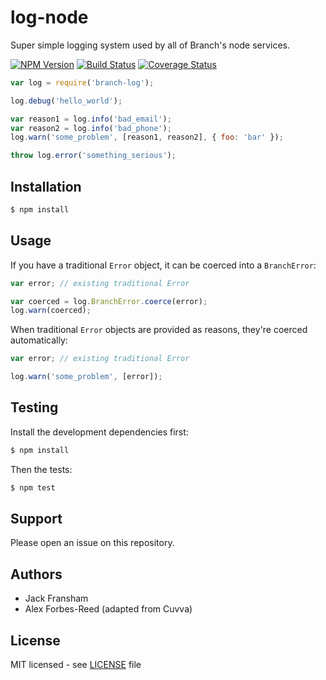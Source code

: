 # log-node

Super simple logging system used by all of Branch's node services.

[![NPM Version](https://img.shields.io/npm/v/branch-log.svg?style=flat)](//www.npmjs.org/package/branch-log)
[![Build Status](https://img.shields.io/travis/branch-app/log-node.svg?style=flat)](//travis-ci.org/branch-app/log-node)
[![Coverage Status](https://img.shields.io/coveralls/branch-app/log-node.svg?style=flat)](//coveralls.io/r/branch-app/log-node)

```js
var log = require('branch-log');

log.debug('hello_world');

var reason1 = log.info('bad_email');
var reason2 = log.info('bad_phone');
log.warn('some_problem', [reason1, reason2], { foo: 'bar' });

throw log.error('something_serious');
```

## Installation

```bash
$ npm install
```

## Usage

If you have a traditional `Error` object, it can be coerced into a `BranchError`:

```js
var error; // existing traditional Error

var coerced = log.BranchError.coerce(error);
log.warn(coerced);
```

When traditional `Error` objects are provided as reasons, they're coerced automatically:

```js
var error; // existing traditional Error

log.warn('some_problem', [error]);
```

## Testing

Install the development dependencies first:

```bash
$ npm install
```

Then the tests:

```bash
$ npm test
```

## Support

Please open an issue on this repository.

## Authors

- Jack Fransham
- Alex Forbes-Reed (adapted from Cuvva)

## License

MIT licensed - see [LICENSE](LICENSE) file
